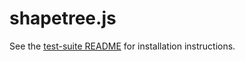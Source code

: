 # shapetree.js

See the [test-suite README](https://github.com/shapetrees/test-suite/#installation) for installation instructions.